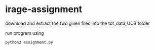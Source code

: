 # irage-assignment

download and extract the two given files into the tbt_data_UCB folder

run program using
```
python3 assignment.py
```